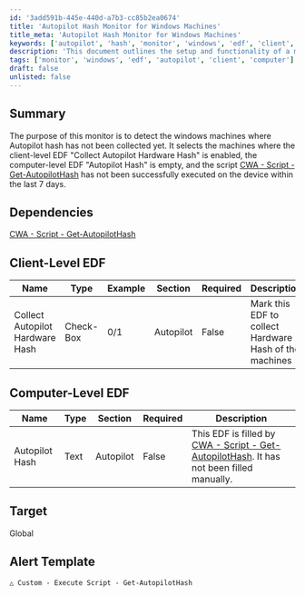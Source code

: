 ```yaml
---
id: '3add591b-445e-440d-a7b3-cc85b2ea0674'
title: 'Autopilot Hash Monitor for Windows Machines'
title_meta: 'Autopilot Hash Monitor for Windows Machines'
keywords: ['autopilot', 'hash', 'monitor', 'windows', 'edf', 'client', 'computer']
description: 'This document outlines the setup and functionality of a monitor designed to detect Windows machines where the Autopilot hash has not been collected. It specifies the conditions under which the monitor operates, including the required client-level and computer-level EDF settings, as well as dependencies on the Get-AutopilotHash script.'
tags: ['monitor', 'windows', 'edf', 'autopilot', 'client', 'computer']
draft: false
unlisted: false
---
```

## Summary

The purpose of this monitor is to detect the windows machines where Autopilot hash has not been collected yet. It selects the machines where the client-level EDF "Collect Autopilot Hardware Hash" is enabled, the computer-level EDF "Autopilot Hash" is empty, and the script [CWA - Script - Get-AutopilotHash](https://proval.itglue.com/DOC-5078775-17245317) has not been successfully executed on the device within the last 7 days.

## Dependencies

[CWA - Script - Get-AutopilotHash](https://proval.itglue.com/DOC-5078775-17245317)

## Client-Level EDF

| Name                          | Type      | Example | Section   | Required | Description                                   |
|-------------------------------|-----------|---------|-----------|----------|-----------------------------------------------|
| Collect Autopilot Hardware Hash | Check-Box | 0/1     | Autopilot | False    | Mark this EDF to collect Hardware Hash of the machines |

## Computer-Level EDF

| Name          | Type  | Section   | Required | Description                                                                                       |
|---------------|-------|-----------|----------|---------------------------------------------------------------------------------------------------|
| Autopilot Hash | Text  | Autopilot | False    | This EDF is filled by [CWA - Script - Get-AutopilotHash](https://proval.itglue.com/DOC-5078775-17245317). It has not been filled manually. |

## Target

Global

## Alert Template

`△ Custom - Execute Script - Get-AutopilotHash`






